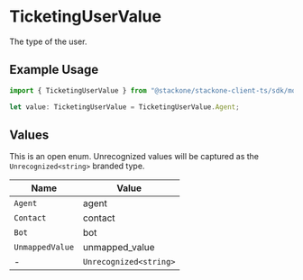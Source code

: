 # TicketingUserValue

The type of the user.

## Example Usage

```typescript
import { TicketingUserValue } from "@stackone/stackone-client-ts/sdk/models/shared";

let value: TicketingUserValue = TicketingUserValue.Agent;
```

## Values

This is an open enum. Unrecognized values will be captured as the `Unrecognized<string>` branded type.

| Name                   | Value                  |
| ---------------------- | ---------------------- |
| `Agent`                | agent                  |
| `Contact`              | contact                |
| `Bot`                  | bot                    |
| `UnmappedValue`        | unmapped_value         |
| -                      | `Unrecognized<string>` |
